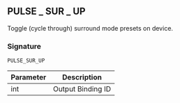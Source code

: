 ## PULSE \_ SUR \_ UP

Toggle (cycle through) surround mode presets on device.


### Signature

`PULSE_SUR_UP`


| Parameter | Description |
| --- | --- |
| int | Output Binding ID |